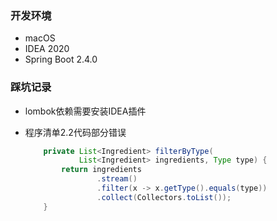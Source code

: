 ### 开发环境
- macOS
- IDEA 2020
- Spring Boot 2.4.0

### 踩坑记录
- lombok依赖需要安装IDEA插件

- 程序清单2.2代码部分错误

  ```java
      private List<Ingredient> filterByType(
              List<Ingredient> ingredients, Type type) {
          return ingredients
                  .stream()
                  .filter(x -> x.getType().equals(type))
                  .collect(Collectors.toList());
      }
  ```

  
